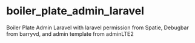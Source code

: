 # boiler_plate_admin_laravel
Boiler Plate Admin Laravel with laravel permission from Spatie, Debugbar from barryvd, and admin template from adminLTE2
